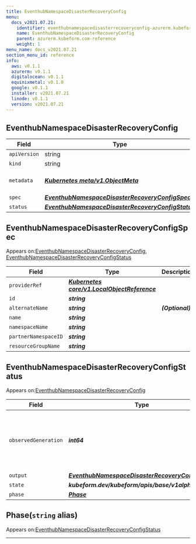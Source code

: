 ```yaml
---
title: EventhubNamespaceDisasterRecoveryConfig
menu:
  docs_v2021.07.21:
    identifier: eventhubnamespacedisasterrecoveryconfig-azurerm.kubeform.com
    name: EventhubNamespaceDisasterRecoveryConfig
    parent: azurerm.kubeform.com-reference
    weight: 1
menu_name: docs_v2021.07.21
section_menu_id: reference
info:
  aws: v0.1.1
  azurerm: v0.1.1
  digitalocean: v0.1.1
  equinixmetal: v0.1.0
  google: v0.1.1
  installer: v2021.07.21
  linode: v0.1.1
  version: v2021.07.21
---
```


## EventhubNamespaceDisasterRecoveryConfig
| Field | Type | Description |
| ------ | ----- | ----------- |
| `apiVersion` | string | `azurerm.kubeform.com/v1alpha1` |
|    `kind` | string | `EventhubNamespaceDisasterRecoveryConfig` |
| `metadata` | ***[Kubernetes meta/v1.ObjectMeta](https://v1-18.docs.kubernetes.io/docs/reference/generated/kubernetes-api/v1.18/#objectmeta-v1-meta)***|Refer to the Kubernetes API documentation for the fields of the `metadata` field.|
| `spec` | ***[EventhubNamespaceDisasterRecoveryConfigSpec](#eventhubnamespacedisasterrecoveryconfigspec)***||
| `status` | ***[EventhubNamespaceDisasterRecoveryConfigStatus](#eventhubnamespacedisasterrecoveryconfigstatus)***||
## EventhubNamespaceDisasterRecoveryConfigSpec

Appears on:[EventhubNamespaceDisasterRecoveryConfig](#eventhubnamespacedisasterrecoveryconfig), [EventhubNamespaceDisasterRecoveryConfigStatus](#eventhubnamespacedisasterrecoveryconfigstatus)

| Field | Type | Description |
| ------ | ----- | ----------- |
| `providerRef` | ***[Kubernetes core/v1.LocalObjectReference](https://v1-18.docs.kubernetes.io/docs/reference/generated/kubernetes-api/v1.18/#localobjectreference-v1-core)***||
| `id` | ***string***||
| `alternateName` | ***string***| ***(Optional)*** |
| `name` | ***string***||
| `namespaceName` | ***string***||
| `partnerNamespaceID` | ***string***||
| `resourceGroupName` | ***string***||
## EventhubNamespaceDisasterRecoveryConfigStatus

Appears on:[EventhubNamespaceDisasterRecoveryConfig](#eventhubnamespacedisasterrecoveryconfig)

| Field | Type | Description |
| ------ | ----- | ----------- |
| `observedGeneration` | ***int64***| ***(Optional)*** Resource generation, which is updated on mutation by the API Server.|
| `output` | ***[EventhubNamespaceDisasterRecoveryConfigSpec](#eventhubnamespacedisasterrecoveryconfigspec)***| ***(Optional)*** |
| `state` | ***kubeform.dev/kubeform/apis/base/v1alpha1.State***| ***(Optional)*** |
| `phase` | ***[Phase](#phase)***| ***(Optional)*** |
## Phase(`string` alias)

Appears on:[EventhubNamespaceDisasterRecoveryConfigStatus](#eventhubnamespacedisasterrecoveryconfigstatus)

---
